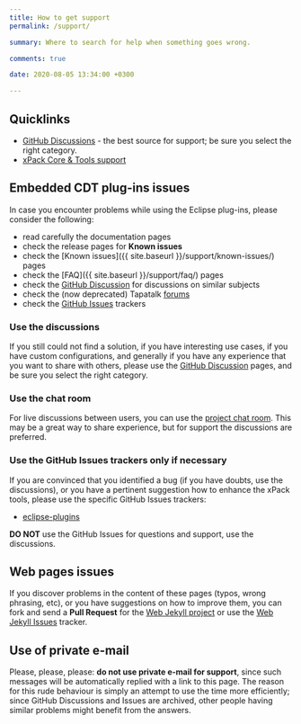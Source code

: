 ```yaml
---
title: How to get support
permalink: /support/

summary: Where to search for help when something goes wrong.

comments: true

date: 2020-08-05 13:34:00 +0300

---
```


## Quicklinks

- [GitHub Discussions](https://github.com/eclipse-embed-cdt/eclipse-plugins/discussions/) - the best source
  for support; be sure you select the right category.
- [xPack Core & Tools support](https://xpack.github.io/support/)

## Embedded CDT plug-ins issues

In case you encounter problems while using the Eclipse plug-ins, please
consider the following:

- read carefully the documentation pages
- check the release pages for **Known issues**
- check the [Known issues]({{ site.baseurl }}/support/known-issues/) pages
- check the [FAQ]({{ site.baseurl }}/support/faq/) pages
- check the [GitHub Discussion](https://github.com/eclipse-embed-cdt/eclipse-plugins/discussions/)
  for discussions on similar subjects
- check the (now deprecated) Tapatalk [forums](https://www.tapatalk.com/groups/xpack/)
- check the [GitHub Issues](https://github.com/eclipse-embed-cdt/eclipse-plugins/issues) trackers

### Use the discussions

If you still could not find a solution, if you have interesting use
cases, if you have custom configurations, and generally if you have
any experience that you want to share with others, please use the
[GitHub Discussion](https://github.com/eclipse-embed-cdt/eclipse-plugins/discussions/)
pages, and be sure you select the right category.

### Use the chat room

For live discussions between users, you can use the
[project chat room](https://gitter.im/xpack/community).
This may be a great way to share experience, but for support
the discussions are preferred.

### Use the GitHub Issues trackers only if necessary

If you are convinced that you identified a bug (if you have doubts,
use the discussions), or you have a pertinent suggestion how to enhance
the xPack tools, please use the specific GitHub Issues trackers:

- [eclipse-plugins](https://github.com/eclipse-embed-cdt/eclipse-plugins/issues/)

**DO NOT** use the GitHub Issues for questions and support, use the discussions.

## Web pages issues

If you discover problems in the content of these pages (typos,
wrong phrasing, etc), or you have suggestions on how to improve them,
you can fork and send a **Pull Request** for the
[Web Jekyll project](https://github.com/eclipse-embed-cdt/web-jekyll/)
or use the
[Web Jekyll Issues](https://github.com/eclipse-embed-cdt/web-jekyll/issues/) tracker.

## Use of private e-mail

Please, please, please: **do not use private e-mail for support**,
since such messages will be automatically replied with a link to this page.
The reason for this rude behaviour is simply an attempt to use
the time more efficiently; since GitHub Discussions and Issues
are archived, other people
having similar problems might benefit from the answers.
